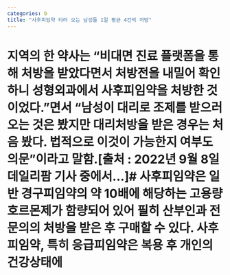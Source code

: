 ```yaml
---
categories: b
title: "사후피임약 타러 오는 남성들 1일 평균 4건씩 처방"
---
```

# 지역의 한 약사는 “비대면 진료 플랫폼을 통해 처방을 받았다면서 처방전을 내밀어 확인하니 성형외과에서 사후피임약을 처방한 것이었다.”면서 “남성이 대리로 조제를 받으러 오는 것은 봤지만 대리처방을 받은 경우는 처음 봤다. 법적으로 이것이 가능한지 여부도 의문”이라고 말함.[출처 : 2022년 9월 8일 데일리팜 기사 중에서...]# 사후피임약은 일반 경구피임약의 약 10배에 해당하는 고용량 호르몬제가 함량되어 있어 필히 산부인과 전문의의 처방을 받은 후 구매할 수 있다. 사후피임약, 특히 응급피임약은 복용 후 개인의 건강상태에